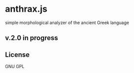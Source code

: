 # anthrax.js

simple morphological analyzer of the ancient Greek language

## v.2.0 in progress


## License

  GNU GPL
